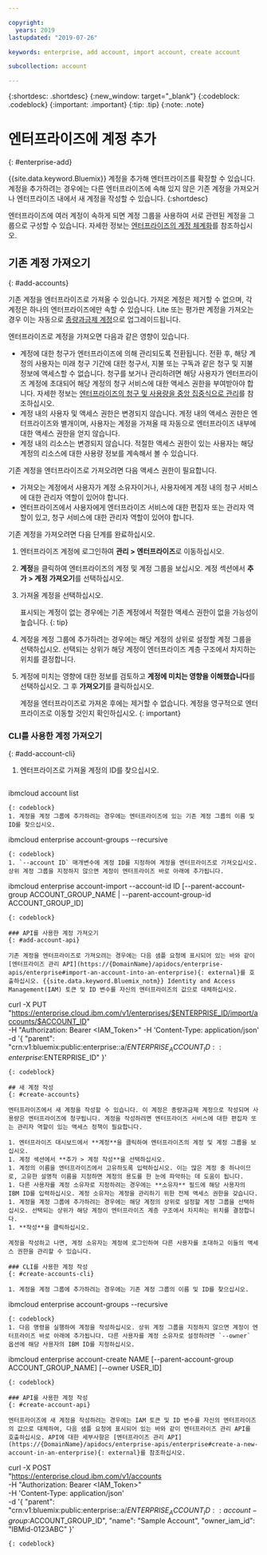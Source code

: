 ```yaml
---

copyright:
  years: 2019
lastupdated: "2019-07-26"

keywords: enterprise, add account, import account, create account

subcollection: account

---
```


{:shortdesc: .shortdesc}
{:new_window: target="_blank"}
{:codeblock: .codeblock}
{:important: .important}
{:tip: .tip}
{:note: .note}

# 엔터프라이즈에 계정 추가
{: #enterprise-add}

{{site.data.keyword.Bluemix}} 계정을 추가해 엔터프라이즈를 확장할 수 있습니다. 계정을 추가하려는 경우에는 다른 엔터프라이즈에 속해 있지 않은 기존 계정을 가져오거나 엔터프라이즈 내에서 새 계정을 작성할 수 있습니다.
{:shortdesc}

엔터프라이즈에 여러 계정이 속하게 되면 계정 그룹을 사용하여 서로 관련된 계정을 그룹으로 구성할 수 있습니다. 자세한 정보는 [엔터프라이즈의 계정 체계화](/docs/account?topic=account-enterprise-organize)를 참조하십시오.

## 기존 계정 가져오기
{: #add-accounts}

기존 계정을 엔터프라이즈로 가져올 수 있습니다. 가져온 계정은 제거할 수 없으며, 각 계정은 하나의 엔터프라이즈에만 속할 수 있습니다. Lite 또는 평가판 계정을 가져오는 경우 이는 자동으로 [종량과금제 계정](/docs/account?topic=account-accounts)으로 업그레이드됩니다.

엔터프라이즈로 계정을 가져오면 다음과 같은 영향이 있습니다.
* 계정에 대한 청구가 엔터프라이즈에 의해 관리되도록 전환됩니다. 전환 후, 해당 계정의 사용자는 미래 청구 기간에 대한 청구서, 지불 또는 구독과 같은 청구 및 지불 정보에 액세스할 수 없습니다. 청구를 보거나 관리하려면 해당 사용자가 엔터프라이즈 계정에 초대되어 해당 계정의 청구 서비스에 대한 액세스 권한을 부여받아야 합니다. 자세한 정보는 [엔터프라이즈의 청구 및 사용량을 중앙 집중식으로 관리](/docs/billing-usage?topic=billing-usage-enterprise)를 참조하십시오.
* 계정 내의 사용자 및 액세스 권한은 변경되지 않습니다. 계정 내의 액세스 권한은 엔터프라이즈와 별개이며, 사용자는 계정을 가져올 때 자동으로 엔터프라이즈 내부에 대한 액세스 권한을 얻지 않습니다.
* 계정 내의 리소스는 변경되지 않습니다. 적절한 액세스 권한이 있는 사용자는 해당 계정의 리소스에 대한 사용량 정보를 계속해서 볼 수 있습니다.

기존 계정을 엔터프라이즈로 가져오려면 다음 액세스 권한이 필요합니다.

   * 가져오는 계정에서 사용자가 계정 소유자이거나, 사용자에게 계정 내의 청구 서비스에 대한 관리자 역할이 있어야 합니다.
   * 엔터프라이즈에서 사용자에게 엔터프라이즈 서비스에 대한 편집자 또는 관리자 역할이 있고, 청구 서비스에 대한 관리자 역할이 있어야 합니다.

기존 계정을 가져오려면 다음 단계를 완료하십시오.

1. 엔터프라이즈 계정에 로그인하여 **관리 > 엔터프라이즈**로 이동하십시오.
1. **계정**을 클릭하여 엔터프라이즈의 계정 및 계정 그룹을 보십시오. 계정 섹션에서 **추가 > 계정 가져오기**를 선택하십시오.
1. 가져올 계정을 선택하십시오.

   표시되는 계정이 없는 경우에는 기존 계정에서 적절한 액세스 권한이 없을 가능성이 높습니다.
   {: tip}
1. 계정을 계정 그룹에 추가하려는 경우에는 해당 계정의 상위로 설정할 계정 그룹을 선택하십시오. 선택되는 상위가 해당 계정이 엔터프라이즈 계층 구조에서 차지하는 위치를 결정합니다.
1. 계정에 미치는 영향에 대한 정보를 검토하고 **계정에 미치는 영향을 이해했습니다**를 선택하십시오. 그 후 **가져오기**를 클릭하십시오.

   계정을 엔터프라이즈로 가져온 후에는 제거할 수 없습니다. 계정을 영구적으로 엔터프라이즈로 이동할 것인지 확인하십시오.
   {: important}

### CLI를 사용한 계정 가져오기
{: #add-account-cli}

1. 엔터프라이즈로 가져올 계정의 ID를 찾으십시오.

   ```
ibmcloud account list
   ```
   {: codeblock}
1. 계정을 계정 그룹에 추가하려는 경우에는 엔터프라이즈에 있는 기존 계정 그룹의 이름 및 ID를 찾으십시오.

   ```
   ibmcloud enterprise account-groups --recursive
   ```
   {: codeblock}
1. `--account ID` 매개변수에 계정 ID를 지정하여 계정을 엔터프라이즈로 가져오십시오. 상위 계정 그룹을 지정하지 않으면 계정이 엔터프라이즈 바로 아래에 추가됩니다.

   ```
   ibmcloud enterprise account-import --account-id ID
   [--parent-account-group ACCOUNT_GROUP_NAME | --parent-account-group-id ACCOUNT_GROUP_ID]
   ```
   {: codeblock}

### API를 사용한 계정 가져오기
{: #add-account-api}

기존 계정을 엔터프라이즈로 가져오려는 경우에는 다음 샘플 요청에 표시되어 있는 바와 같이 [엔터프라이즈 관리 API](https://{DomainName}/apidocs/enterprise-apis/enterprise#import-an-account-into-an-enterprise){: external}를 호출하십시오. {{site.data.keyword.Bluemix_notm}} Identity and Access Management(IAM) 토큰 및 ID 변수를 자신의 엔터프라이즈의 값으로 대체하십시오.

```
curl -X PUT \
"https://enterprise.cloud.ibm.com/v1/enterprises/$ENTERPRISE_ID/import/accounts/$ACCOUNT_ID" \
-H "Authorization: Bearer <IAM_Token>" -H 'Content-Type: application/json' \
-d '{
  "parent": "crn:v1:bluemix:public:enterprise::a/$ENTERPRISE_ACCOUNT_ID::enterprise:$ENTERPRISE_ID"
}'
```
{: codeblock}

## 새 계정 작성
{: #create-accounts}

엔터프라이즈에서 새 계정을 작성할 수 있습니다. 이 계정은 종량과금제 계정으로 작성되며 사용량은 엔터프라이즈에 청구됩니다. 계정을 작성하려면 엔터프라이즈 서비스에 대한 편집자 또는 관리자 역할이 있는 액세스 정책이 필요합니다.

1. 엔터프라이즈 대시보드에서 **계정**을 클릭하여 엔터프라이즈의 계정 및 계정 그룹을 보십시오.
1. 계정 섹션에서 **추가 > 계정 작성**을 선택하십시오.
1. 계정의 이름을 엔터프라이즈에서 고유하도록 입력하십시오. 이는 많은 계정 중 하나이므로, 고유한 설명적 이름을 지정하면 계정의 용도를 한 눈에 파악하는 데 도움이 됩니다.
1. 다른 사용자를 계정 소유자로 지정하려는 경우에는 **소유자** 필드에 해당 사용자의 IBM ID를 입력하십시오. 계정 소유자는 계정을 관리하기 위한 전체 액세스 권한을 갖습니다.
1. 계정을 계정 그룹에 추가하려는 경우에는 해당 계정의 상위로 설정할 계정 그룹을 선택하십시오. 선택되는 상위가 해당 계정이 엔터프라이즈 계층 구조에서 차지하는 위치를 결정합니다.
1. **작성**을 클릭하십시오.

계정을 작성하고 나면, 계정 소유자는 계정에 로그인하여 다른 사용자를 초대하고 이들의 액세스 권한을 관리할 수 있습니다.

### CLI를 사용한 계정 작성
{: #create-accounts-cli}

1. 계정을 계정 그룹에 추가하려는 경우에는 기존 계정 그룹의 이름 및 ID를 찾으십시오.

   ```
   ibmcloud enterprise account-groups --recursive
   ```
   {: codeblock}
1. 다음 명령을 실행하여 계정을 작성하십시오. 상위 계정 그룹을 지정하지 않으면 계정이 엔터프라이즈 바로 아래에 추가됩니다. 다른 사용자를 계정 소유자로 설정하려면 `--owner` 옵션에 해당 사용자의 IBM ID를 지정하십시오.

   ```
   ibmcloud enterprise account-create NAME
   [--parent-account-group ACCOUNT_GROUP_NAME] [--owner USER_ID]
   ```
   {: codeblock}

### API를 사용한 계정 작성
{: #create-account-api}

엔터프라이즈에 새 계정을 작성하려는 경우에는 IAM 토큰 및 ID 변수를 자신의 엔터프라이즈의 값으로 대체하여, 다음 샘플 요청에 표시되어 있는 바와 같이 엔터프라이즈 관리 API를 호출하십시오. API에 대한 세부사항은 [엔터프라이즈 관리 API](https://{DomainName}/apidocs/enterprise-apis/enterprise#create-a-new-account-in-an-enterprise){: external}를 참조하십시오.

```
curl -X POST \
"https://enterprise.cloud.ibm.com/v1/accounts \
-H "Authorization: Bearer <IAM_Token>" \
-H 'Content-Type: application/json' \
-d '{
  "parent": "crn:v1:bluemix:public:enterprise::a/$ENTERPRISE_ACCOUNT_ID::account-group:$ACCOUNT_GROUP_ID",
  "name": "Sample Account",
  "owner_iam_id": "IBMid-0123ABC"
}'
```
{: codeblock}
